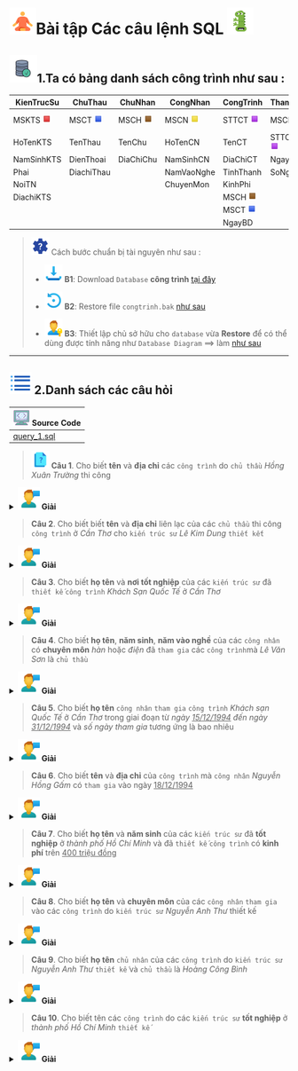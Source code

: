 # ![icons8gurupng](https://raw.githubusercontent.com/Zenfection/Image/master/2021/03/21-18-12-52-icons8-guru.png)Bài tập Các câu lệnh SQL ![icons8-1_cute.png](https://raw.githubusercontent.com/Zenfection/Image/master/2021/05/10-13-18-59-icons8-1_cute.png)

## ![icons8-database_view.png](https://raw.githubusercontent.com/Zenfection/Image/master/2021/05/10-13-17-41-icons8-database_view.png)1.Ta có bảng danh sách công trình như sau :

| KienTrucSu                                                                                                                                                            | ChuThau                                                                                                                                                                | ChuNhan                                                                                                                                                                  | CongNhan                                                                                                                                                                   | CongTrinh                                                                                                                                                                   | ThamGia                                                                                                                                                                     | ThietKe                                                                                                                                                                     |
| --------------------------------------------------------------------------------------------------------------------------------------------------------------------- | ---------------------------------------------------------------------------------------------------------------------------------------------------------------------- | ------------------------------------------------------------------------------------------------------------------------------------------------------------------------ | -------------------------------------------------------------------------------------------------------------------------------------------------------------------------- | --------------------------------------------------------------------------------------------------------------------------------------------------------------------------- | --------------------------------------------------------------------------------------------------------------------------------------------------------------------------- | --------------------------------------------------------------------------------------------------------------------------------------------------------------------------- |
| MSKTS <img title="" src="https://raw.githubusercontent.com/Zenfection/Image/master/2021/03/21-18-03-33-icons8-red_square.png" alt="icons8-red_square.png" width="15"> | MSCT <img title="" src="https://raw.githubusercontent.com/Zenfection/Image/master/2021/03/21-18-03-59-icons8-blue_square.png" alt="icons8-blue_square.png" width="15"> | MSCH <img title="" src="https://raw.githubusercontent.com/Zenfection/Image/master/2021/03/21-18-10-46-icons8-brown_square.png" alt="icons8-brown_square.png" width="15"> | MSCN <img title="" src="https://raw.githubusercontent.com/Zenfection/Image/master/2021/03/21-18-04-23-icons8-yellow_square.png" alt="icons8-yellow_square.png" width="15"> | STTCT <img src="https://raw.githubusercontent.com/Zenfection/Image/master/2021/03/21-18-10-02-icons8-purple_square.png" title="" alt="icons8-purple_square.png" width="15"> | MSCN <img title="" src="https://raw.githubusercontent.com/Zenfection/Image/master/2021/03/21-18-04-23-icons8-yellow_square.png" alt="icons8-yellow_square.png" width="15">  | MSKTS <img title="" src="https://raw.githubusercontent.com/Zenfection/Image/master/2021/03/21-18-03-33-icons8-red_square.png" alt="icons8-red_square.png" width="15">       |
| HoTenKTS                                                                                                                                                              | TenThau                                                                                                                                                                | TenChu                                                                                                                                                                   | HoTenCN                                                                                                                                                                    | TenCT                                                                                                                                                                       | STTCT <img src="https://raw.githubusercontent.com/Zenfection/Image/master/2021/03/21-18-10-02-icons8-purple_square.png" title="" alt="icons8-purple_square.png" width="15"> | STTCT <img src="https://raw.githubusercontent.com/Zenfection/Image/master/2021/03/21-18-10-02-icons8-purple_square.png" title="" alt="icons8-purple_square.png" width="15"> |
| NamSinhKTS                                                                                                                                                            | DienThoai                                                                                                                                                              | DiaChiChu                                                                                                                                                                | NamSinhCN                                                                                                                                                                  | DiaChiCT                                                                                                                                                                    | NgayTG                                                                                                                                                                      | ThuLao                                                                                                                                                                      |
| Phai                                                                                                                                                                  | DiachiThau                                                                                                                                                             |                                                                                                                                                                          | NamVaoNghe                                                                                                                                                                 | TinhThanh                                                                                                                                                                   | SoNgay                                                                                                                                                                      |                                                                                                                                                                             |
| NoiTN                                                                                                                                                                 |                                                                                                                                                                        |                                                                                                                                                                          | ChuyenMon                                                                                                                                                                  | KinhPhi                                                                                                                                                                     |                                                                                                                                                                             |                                                                                                                                                                             |
| DiachiKTS                                                                                                                                                             |                                                                                                                                                                        |                                                                                                                                                                          |                                                                                                                                                                            | MSCH <img title="" src="https://raw.githubusercontent.com/Zenfection/Image/master/2021/03/21-18-10-46-icons8-brown_square.png" alt="icons8-brown_square.png" width="15">    |                                                                                                                                                                             |                                                                                                                                                                             |
|                                                                                                                                                                       |                                                                                                                                                                        |                                                                                                                                                                          |                                                                                                                                                                            | MSCT <img title="" src="https://raw.githubusercontent.com/Zenfection/Image/master/2021/03/21-18-03-59-icons8-blue_square.png" alt="icons8-blue_square.png" width="15">      |                                                                                                                                                                             |                                                                                                                                                                             |
|                                                                                                                                                                       |                                                                                                                                                                        |                                                                                                                                                                          |                                                                                                                                                                            | NgayBD                                                                                                                                                                      |                                                                                                                                                                             |                                                                                                                                                                             |

> ![icons8-how_quest.png](https://raw.githubusercontent.com/Zenfection/Image/master/2021/05/10-13-09-24-icons8-how_quest.png) Cách bước chuẩn bị tài nguyên như sau : 
> 
> - ![icons8-download.png](https://raw.githubusercontent.com/Zenfection/Image/master/2021/05/10-13-00-54-icons8-download.png) **B1**: Download `Database` **công trình** [tại đây](https://github.com/Zenfection/CTU/raw/main/HocPhan/CT180-Co_so_du_lieu/Baitap/2.Cau_lenh_SQL/congtrinh.bak)
> 
> - ![icons8-restore.png](https://raw.githubusercontent.com/Zenfection/Image/master/2021/05/10-13-01-06-icons8-restore.png) **B2**: Restore file `congtrinh.bak`  [như sau](https://www.youtube.com/watch?v=oo4C-As6caI)
> 
> - ![icons8-landlord.png](https://raw.githubusercontent.com/Zenfection/Image/master/2021/05/10-13-01-39-icons8-landlord.png) **B3**: Thiết lập chủ sở hữu cho `database` vừa **Restore** để có thể dùng được tính năng như `Database Diagram` ==> làm [như sau ](https://www.youtube.com/watch?v=Xbxu2hrssHk)

---

## <img title="" src="https://raw.githubusercontent.com/Zenfection/Image/master/2021/05/10-15-19-04-icons8-questionnaire.png" alt="icons8-questionnaire.png" width="40"> 2.Danh sách các câu hỏi

| ![icons8googlecode30pxpng](https://raw.githubusercontent.com/Zenfection/Image/master/2021/05/08-10-24-29-icons8_google_code_30px.png) Source Code |
| ------------------------------------------------------------------------------------------------------------------------------------------------- |
| [query_1.sql](https://github.com/Zenfection/CTU/blob/main/HocPhan/CT180-Co_so_du_lieu/Baitap/2.Cau_lenh_SQL/bai1/query_1.sql)                     |

> ![icons8questionspng](https://raw.githubusercontent.com/Zenfection/Image/master/2021/03/17-08-59-15-icons8-questions.png) **Câu 1**. Cho biết **tên** và **địa chỉ** các `công trình` do `chủ thầu` *Hồng Xuân Trường* thi công

<details>
<summary><b><img src="https://raw.githubusercontent.com/Zenfection/Image/master/2021/03/08-16-44-05-icons8-consultation.png" width ="40"> Giải</b></summary>

<br>

```sql
SELECT CongT.TENCT, CongT.DIACHICT
FROM dbo.congtrinh as CongT, dbo.chuthau as ChuT
WHERE CongT.MSCT = ChuT.MSCT
AND ChuT.TENTHAU = 'Hong Xuan Truong'
```

⇨ `5` records

---

</details>

> **Câu 2**.  Cho biết biết **tên** và **địa chỉ** liên lạc của các `chủ thầu` thi công `công trình` ở *Cần Thơ* cho `kiến trúc sư` *Lê Kim Dung* `thiết kết`

<details>
<summary><b><img src="https://raw.githubusercontent.com/Zenfection/Image/master/2021/03/08-16-44-05-icons8-consultation.png" width ="40"> Giải</b></summary>

<br>

```sql
SELECT ChuT.TENTHAU, ChuT.DIACHITHAU
FROM dbo.congtrinh as CongT, dbo.chuthau as ChuT, dbo.kientrucsu as KTS, dbo.thietke as TK
WHERE TK.MSKTS = KTS.MSKTS
AND TK.STTCT = CongT.STTCT
AND ChuT.MSCT = CongT.MSCT
AND KTS.HOTENKTS = 'Le Kim Dung'
AND CongT.TINHTHANH = 'can tho'
```

⇨ `1` record

---

</details>

> **Câu 3**. Cho biết **họ tên** và **nơi tốt nghiệp** của các `kiến trúc sư` đã `thiết kế` `công trình` *Khách Sạn Quốc Tế* ở *Cần Thơ*

<details>
<summary><b><img src="https://raw.githubusercontent.com/Zenfection/Image/master/2021/03/08-16-44-05-icons8-consultation.png" width ="40"> Giải</b></summary>

<br>

```sql
SELECT KTS.HOTENKTS, KTS.NOITN
FROM dbo.kientrucsu as KTS, dbo.thietke as TK, dbo.congtrinh as CongT
WHERE TK.MSKTS = KTS.MSKTS
AND TK.STTCT = CongT.STTCT
AND CongT.TENCT = 'Khach san quoc te'
AND CongT.TINHTHANH = 'can tho'
```

⇨ `2` records

---

</details>

> **Câu 4**. Cho biết **họ tên**, **năm sinh**, **năm vào nghề** của các `công nhân` có **chuyên môn** *hàn* hoặc *điện* đã `tham gia` các `công trình`mà *Lê Văn Sơn* là `chủ thầu`

<details>
<summary><b><img src="https://raw.githubusercontent.com/Zenfection/Image/master/2021/03/08-16-44-05-icons8-consultation.png" width ="40"> Giải</b></summary>

<br>

```sql
SELECT CN.HOTENCN, CN.NGAYSINH
FROM dbo.congnhan as CN, dbo.congtrinh as CongT, dbo.chuthau as ChuT, dbo.thamgia as TG
WHERE TG.MSCN = CN.MSCN
AND TG.STTCT = CongT.STTCT
AND ChuT.MSCT = CongT.MSCT
AND ChuT.TENTHAU = 'Le Van Son'
AND (CN.CHUYENMON = 'han' OR CN.CHUYENMON = 'dien')
```

> 🔥 **Năm vào nghề** không có trong record `công nhân` nên **bỏ nha**

⇨ `19` records

---

</details>

> **Câu 5**. Cho biết **họ tên** `công nhân` `tham gia` `công trình` *Khách sạn Quốc Tế* ở *Cần Thơ* trong giai đoạn từ *ngày <u>15/12/1994</u> đến ngày <u>31/12/1994</u>* và *số ngày tham gia* tương ứng là bao nhiêu

<details>
<summary><b><img src="https://raw.githubusercontent.com/Zenfection/Image/master/2021/03/08-16-44-05-icons8-consultation.png" width ="40"> Giải</b></summary>

<br>

```sql
SELECT CN.HOTENCN, TG.SONGAY
FROM dbo.congtrinh as CongT, dbo.congnhan as CN, dbo.thamgia as TG
WHERE TG.MSCN = CN.MSCN
AND TG.STTCT = CongT.STTCT
AND CongT.TENCT = 'Khach san quoc te'
AND CongT.TINHTHANH = 'can tho'
AND (CongT.NGAYBD BETWEEN '1994-12-15' AND  '1994-12-31')
```

⇨ `41` records

---

</details>

> **Câu 6**. Cho biết **tên** và **địa chỉ** của `công trình` mà `công nhân` *Nguyễn Hồng Gấm* có `tham gia` vào ngày <u>18/12/1994</u>

<details>
<summary><b><img src="https://raw.githubusercontent.com/Zenfection/Image/master/2021/03/08-16-44-05-icons8-consultation.png" width ="40"> Giải</b></summary>

<br>

```sql
SELECT * 
FROM dbo.congtrinh as CongT, dbo.congnhan as CN, dbo.thamgia as TG
WHERE TG.MSCN = CN.MSCN
AND TG.STTCT = CongT.STTCT
AND CN.HOTENCN = 'Nguyen Hong Gam'
```

⇨ `3` records

---

</details>

> **Câu 7**.  Cho biết **họ tên** và **năm sinh** của các `kiến trúc sư` đã **tốt nghiệp** ở *thành phố Hồ Chí Minh* và đã `thiết kế` `công trình` có **kinh phí** trên <u>400 triệu đồng</u>

<details>
<summary><b><img src="https://raw.githubusercontent.com/Zenfection/Image/master/2021/03/08-16-44-05-icons8-consultation.png" width ="40"> Giải</b></summary>

<br>

```sql
SELECT *
FROM dbo.kientrucsu as KTS, dbo.congtrinh as CongT, dbo.thietke as TK
WHERE TK.STTCT = CongT.STTCT
AND TK.MSKTS = KTS.MSKTS
AND KTS.NOITN = 'tphcm'
AND CongT.KINHPHI > 400
```

> ⚠️ **Thay đổi** `CongT.KINHPHI > 400` nếu nó sai nhé

⇨ `11` records

---

</details>

> **Câu 8**. Cho biết **họ tên** và **chuyên môn** của các `công nhân` `tham gia` vào các `công trình` do `kiến trúc sư` *Nguyễn Anh Thư* thiết kế

<details>
<summary><b><img src="https://raw.githubusercontent.com/Zenfection/Image/master/2021/03/08-16-44-05-icons8-consultation.png" width ="40"> Giải</b></summary>

<br>

```sql
SELECT CN.HOTENCN, CN.CHUYENMON
FROM dbo.congnhan as CN, dbo.congtrinh as CongT, dbo.kientrucsu as KTS, dbo.thamgia as TG, dbo.thietke as TK
WHERE TG.MSCN = CN.MSCN
AND TG.STTCT = CongT.STTCT
AND TK.MSKTS = KTS.MSKTS
AND TK.STTCT = CongT.STTCT
AND KTS.HOTENKTS = 'nguyen anh thu'
```

⇨ `116` records

---

</details>

> **Câu 9**. Cho biết **họ tên** `chủ nhân` của các `công trình` do `kiến trúc sư` *Nguyễn Anh Thư* `thiết kế` và `chủ thầu` là *Hoàng Công Bình*

<details>
<summary><b><img src="https://raw.githubusercontent.com/Zenfection/Image/master/2021/03/08-16-44-05-icons8-consultation.png" width ="40"> Giải</b></summary>

<br>

```sql
SELECT ChuN.TENCHU
FROM dbo.chunhan as ChuN, dbo.congtrinh as CongT, dbo.kientrucsu as KTS, dbo.thietke as TK,dbo.chuthau as ChuT
WHERE TK.MSKTS = KTS.MSKTS
AND TK.STTCT = CongT.STTCT
AND ChuN.MSCH = CongT.MSCH
AND ChuT.MSCT = CongT.MSCT
AND KTS.HOTENKTS = 'nguyen anh thu' 
AND ChuT.TENTHAU = 'hoang cong binh'
```

⇨ `0` records

---

</details>

> **Câu 10**. Cho biết tên các `công trình` do các `kiến trúc sư` **tốt nghiệp** ở *thành phố Hồ Chí Minh* `thiết kế`

<details>
<summary><b><img src="https://raw.githubusercontent.com/Zenfection/Image/master/2021/03/08-16-44-05-icons8-consultation.png" width ="40"> Giải</b></summary>

<br>

```sql
SELECT CongT.TENCT
FROM dbo.congtrinh as CongT, dbo.kientrucsu as KTS, dbo.thietke as TK
WHERE TK.STTCT = CongT.STTCT
AND TK.MSKTS = KTS.MSKTS
AND KTS.NOITN = 'tphcm'
```

⇨ `13` records

---

</details>
